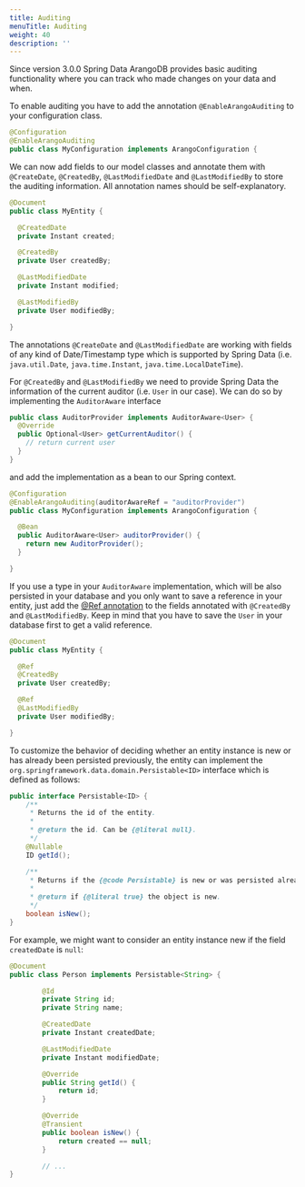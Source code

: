 ```yaml
---
title: Auditing
menuTitle: Auditing
weight: 40
description: ''
---
```

Since version 3.0.0 Spring Data ArangoDB provides basic auditing functionality
where you can track who made changes on your data and when.

To enable auditing you have to add the annotation `@EnableArangoAuditing` to
your configuration class.

```java
@Configuration
@EnableArangoAuditing
public class MyConfiguration implements ArangoConfiguration {
```

We can now add fields to our model classes and annotate them with `@CreateDate`,
`@CreatedBy`, `@LastModifiedDate` and `@LastModifiedBy` to store the auditing
information. All annotation names should be self-explanatory.

```java
@Document
public class MyEntity {

  @CreatedDate
  private Instant created;

  @CreatedBy
  private User createdBy;

  @LastModifiedDate
  private Instant modified;

  @LastModifiedBy
  private User modifiedBy;

}
```

The annotations `@CreateDate` and `@LastModifiedDate` are working with fields of
any kind of Date/Timestamp type which is supported by Spring Data
(i.e. `java.util.Date`, `java.time.Instant`, `java.time.LocalDateTime`).

For `@CreatedBy` and `@LastModifiedBy` we need to provide Spring Data the
information of the current auditor (i.e. `User` in our case). We can do so by
implementing the `AuditorAware` interface

```java
public class AuditorProvider implements AuditorAware<User> {
  @Override
  public Optional<User> getCurrentAuditor() {
    // return current user
  }
}
```

and add the implementation as a bean to our Spring context.

```java
@Configuration
@EnableArangoAuditing(auditorAwareRef = "auditorProvider")
public class MyConfiguration implements ArangoConfiguration {

  @Bean
  public AuditorAware<User> auditorProvider() {
    return new AuditorProvider();
  }

}
```

If you use a type in your `AuditorAware` implementation, which will be also
persisted in your database and you only want to save a reference in your entity,
just add the [@Ref annotation](reference.md) to the fields annotated with
`@CreatedBy` and `@LastModifiedBy`. Keep in mind that you have to save the
`User` in your database first to get a valid reference.

```java
@Document
public class MyEntity {

  @Ref
  @CreatedBy
  private User createdBy;

  @Ref
  @LastModifiedBy
  private User modifiedBy;

}
```

To customize the behavior of deciding whether an entity instance is new or
has already been persisted previously, the entity can implement the
`org.springframework.data.domain.Persistable<ID>` interface which is defined as follows:

```java
public interface Persistable<ID> {
    /**
     * Returns the id of the entity.
     *
     * @return the id. Can be {@literal null}.
     */
    @Nullable
    ID getId();

    /**
     * Returns if the {@code Persistable} is new or was persisted already.
     *
     * @return if {@literal true} the object is new.
     */
    boolean isNew();
}
```

For example, we might want to consider an entity instance new if the field
`createdDate` is  `null`:

```java
@Document
public class Person implements Persistable<String> {

        @Id
        private String id;
        private String name;

        @CreatedDate
        private Instant createdDate;

        @LastModifiedDate
        private Instant modifiedDate;

        @Override
        public String getId() {
            return id;
        }

        @Override
        @Transient
        public boolean isNew() {
            return created == null;
        }

        // ...
}        
```

